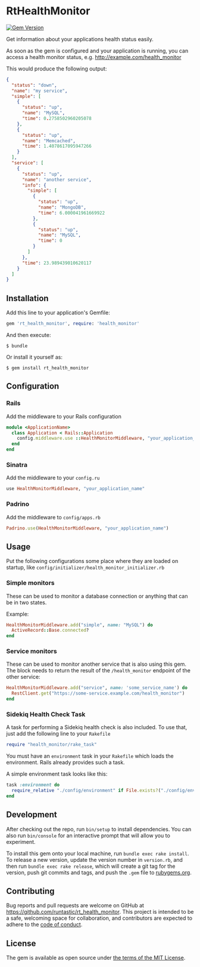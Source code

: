 # RtHealthMonitor

[![Gem Version](https://badge.fury.io/rb/rt_health_monitor.svg)][rubygems]

Get information about your applications health status easily.

As soon as the gem is configured and your application is running, you can
access a health monitor status, e.g. http://example.com/health_monitor

This would produce the following output:

```json
{
  "status": "down",
  "name": "my service",
  "simple": [
    {
      "status": "up",
      "name": "MySQL",
      "time": 0.2758502960205078
    },
    {
      "status": "up",
      "name": "Memcached",
      "time": 1.4078617095947266
    }
  ],
  "service": [
    {
      "status": "up",
      "name": "another service",
      "info": {
        "simple": [
          {
            "status": "up",
            "name": "MongoDB",
            "time": 6.000041961669922
          },
          {
            "status": "up",
            "name": "MySQL",
            "time": 0
          }
        ]
      },
      "time": 23.989439010620117
    }
  ]
}
```

## Installation
Add this line to your application's Gemfile:

```ruby
gem 'rt_health_monitor', require: 'health_monitor'
```

And then execute:

    $ bundle

Or install it yourself as:

    $ gem install rt_health_monitor

## Configuration

### Rails

Add the middleware to your Rails configuration

```ruby
module <ApplicationName>
  class Application < Rails::Application
    config.middleware.use ::HealthMonitorMiddleware, "your_application_name"
  end
end
```

### Sinatra

Add the middleware to your `config.ru`

```ruby
use HealthMonitorMiddleware, "your_application_name"
```

### Padrino

Add the middleware to `config/apps.rb`

```ruby
Padrino.use(HealthMonitorMiddleware, "your_application_name")
```

## Usage

Put the following configurations some place where they are loaded on startup,
like `config/initializer/health_monitor_initializer.rb`

### Simple monitors
These can be used to monitor a database connection or anything that can be in two
states.

Example:
```ruby
HealthMonitorMiddleware.add("simple", name: "MySQL") do
  ActiveRecord::Base.connected?
end
```

### Service monitors

These can be used to monitor another service that is also using this gem. The block
needs to return the result of the `/health_monitor` endpoint of the other service:

```ruby
HealthMonitorMiddleware.add("service", name: 'some_service_name') do
  RestClient.get("https://some-service.example.com/health_monitor")
end
```

### Sidekiq Health Check Task

A task for performing a Sidekiq health check is also included. To use that, just
add the following line to your `Rakefile`

```ruby
require "health_monitor/rake_task"
```

You must have an `environment` task in your `Rakefile` which loads the
environment. Rails already provides such a task.

A simple environment task looks like this:

```ruby
task :environment do
  require_relative "./config/environment" if File.exists?("./config/environment")
end
```

## Development

After checking out the repo, run `bin/setup` to install dependencies. You can
also run `bin/console` for an interactive prompt that will allow you to experiment.

To install this gem onto your local machine, run `bundle exec rake install`. To
release a new version, update the version number in `version.rb`, and then run
`bundle exec rake release`, which will create a git tag for the version, push git
commits and tags, and push the `.gem` file to [rubygems.org](https://rubygems.org).

## Contributing
Bug reports and pull requests are welcome on GitHub at https://github.com/runtastic/rt_health_monitor.
This project is intended to be a safe, welcoming space for collaboration, and
contributors are expected to adhere to the [code of conduct][cc].

## License
The gem is available as open source under [the terms of the MIT License][mit].

[travis]: https://travis-ci.org/runtastic/rt_health_monitor
[rubygems]: https://rubygems.org/gems/rt_health_monitor
[mit]: https://choosealicense.com/licenses/mit/
[cc]: ../CODE_OF_CONDUCT.md
